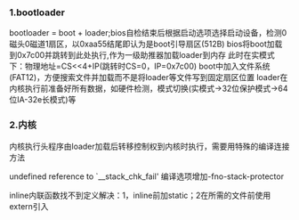 ### 1.bootloader

  bootloader = boot + loader;bios自检结束后根据启动选项选择启动设备，检测0磁头0磁道1扇区，以0xaa55结尾即认为是boot引导扇区(512B)
  bios将boot加载到0x7c00并跳转到此处执行,作为一级助推器加载loader到内存
  此时在实模式下：物理地址=CS<<4+IP(跳转时CS=0，IP=0x7c00)
  boot中加入文件系统(FAT12)，方便搜索文件并加载而不是将loader等文件写到固定扇区位置
  loader在内核执行前准备好所有数据，如硬件检测，模式切换(实模式->32位保护模式->64位IA-32e长模式)等

### 2.内核

  内核执行头程序由loader加载后转移控制权到内核时执行，需要用特殊的编译连接方法

undefined reference to `__stack_chk_fail' 编译选项增加-fno-stack-protector

inline内联函数找不到定义解决：1，inline前加static；2在所需的文件前使用extern引入